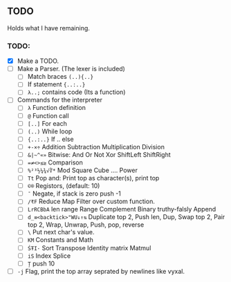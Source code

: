 ## TODO
Holds what I have remaining.

### TODO:
- [x] Make a TODO.
- [ ] Make a Parser. (The lexer is included)
    - [ ] Match braces `(..){..}`
    - [ ] If statement `{..:..}`
    - [ ] `λ..;` contains code (Its a function)
- [ ] Commands for the interpreter
    - [ ] `λ` Function definition
    - [ ] `@` Function call
    - [ ] `[..]` For each
    - [ ] `(..)` While loop
    - [ ] `{..:..}` If .. else
    - [ ] `+-×÷` Addition Subtraction Multiplication Division
    - [ ] `&|~^«»` Bitwise: And Or Not Xor ShiftLeft ShiftRight
    - [ ] `=≠<>≤≥` Comparison 
    - [ ] `%²³½¼¾√∛*` Mod Square Cube .... Power
    - [ ] `Tt` Pop and: Print top as character(s), print top
    - [ ] `©®` Registors, (default: 10)
    - [ ] `¯` Negate, if stack is zero push -1
    - [ ] `/₹F` Reduce Map Filter over custom function.
    - [ ] `LrRCBbA` len range Range Complement Binary truthy-falsly Append
    - [ ] `d_≡<backtick>"WU↓↑⇅` Duplicate top 2, Push len, Dup, Swap top 2, Pair top 2, Wrap, Unwrap, Push, pop, reverse
    - [ ] `\` Put next char's value.
    - [ ] `KM` Constants and Math
    - [ ] `ŚŦI·` Sort Transpose Identity matrix Matmul
    - [ ] `iS` Index Splice
    - [ ] `Ț` push 10
- [ ] `-j` Flag, print the top array seprated by newlines like vyxal.
